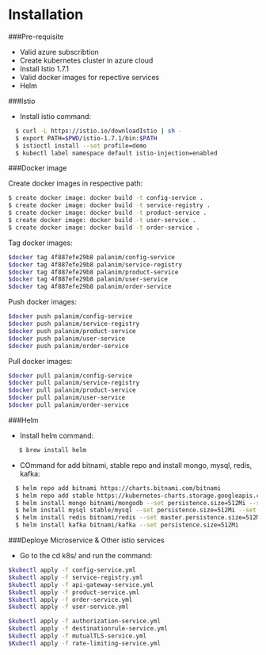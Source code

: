 
# Installation

###Pre-requisite
   
  - Valid azure subscribtion
  - Create kubernetes cluster in azure cloud
  - Install Istio 1.7.1
  - Valid docker images for repective services
  - Helm 
   
###Istio

   - Install istio command:
   
   ```sh
     $ curl -L https://istio.io/downloadIstio | sh -
     $ export PATH=$PWD/istio-1.7.1/bin:$PATH
     $ istioctl install --set profile=demo
     $ kubectl label namespace default istio-injection=enabled

   ```

###Docker image

Create docker images in respective path:
 
```sh
$ create docker image: docker build -t config-service .
$ create docker image: docker build -t service-registry .
$ create docker image: docker build -t product-service .
$ create docker image: docker build -t user-service .
$ create docker image: docker build -t order-service .
```

Tag docker images:

```sh
$docker tag 4f887efe29b8 palanim/config-service
$docker tag 4f887efe29b8 palanim/service-registry 
$docker tag 4f887efe29b8 palanim/product-service
$docker tag 4f887efe29b8 palanim/user-service 
$docker tag 4f887efe29b8 palanim/order-service 
```

Push docker images:
```sh 
$docker push palanim/config-service
$docker push palanim/service-registry 
$docker push palanim/product-service
$docker push palanim/user-service 
$docker push palanim/order-service 
```
Pull docker images:
```sh
$docker pull palanim/config-service
$docker pull palanim/service-registry 
$docker pull palanim/product-service
$docker pull palanim/user-service 
$docker pull palanim/order-service 
```
###Helm

  - Install helm command:
  
  ```sh
     $ brew install helm
```
  - COmmand for add bitnami, stable repo and install mongo, mysql, redis, kafka:
  
   ```sh
     $ helm repo add bitnami https://charts.bitnami.com/bitnami
     $ helm repo add stable https://kubernetes-charts.storage.googleapis.com/
     $ helm install mongo bitnami/mongodb --set persistence.size=512Mi --set auth.enabled=false
     $ helm install mysql stable/mysql --set persistence.size=512Mi --set mysqlRootPassword=p@ss
     $ helm install redis bitnami/redis --set master.persistence.size=512Mi --set slave.persistence.size=512Mi --set usePassword=false
     $ helm install kafka bitnami/kafka --set persistence.size=512Mi
```
###Deploye Microservice & Other istio services

-  Go to the cd k8s/ and run the command:  
```sh
$kubectl apply -f config-service.yml
$kubectl apply -f service-registry.yml
$kubectl apply -f api-gateway-service.yml
$kubectl apply -f product-service.yml
$kubectl apply -f order-service.yml
$kubectl apply -f user-service.yml

$kubectl apply -f authorization-service.yml
$kubectl apply -f destinationrule-service.yml
$kubectl apply -f mutualTLS-service.yml
$Kubectl apply -f rate-limiting-service.yml
```